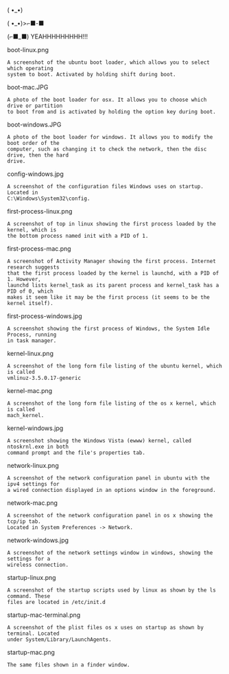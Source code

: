 ( •_•)

( •_•)>⌐■-■

(⌐■_■)
    YEAHHHHHHHHH!!!


boot-linux.png

    A screenshot of the ubuntu boot loader, which allows you to select which operating
    system to boot. Activated by holding shift during boot.
    
boot-mac.JPG

    A photo of the boot loader for osx. It allows you to choose which drive or partition
    to boot from and is activated by holding the option key during boot.
    
boot-windows.JPG

    A photo of the boot loader for windows. It allows you to modify the boot order of the
    computer, such as changing it to check the network, then the disc drive, then the hard
    drive.
    
config-windows.jpg

    A screenshot of the configuration files Windows uses on startup. Located in 
    C:\Windows\System32\config.   
     
first-process-linux.png

    A screenshot of top in linux showing the first process loaded by the kernel, which is
    the bottom process named init with a PID of 1.
    
first-process-mac.png

    A screenshot of Activity Manager showing the first process. Internet research suggests
    that the first process loaded by the kernel is launchd, with a PID of 1. However, 
    launchd lists kernel_task as its parent process and kernel_task has a PID of 0, which
    makes it seem like it may be the first process (it seems to be the kernel itself). 
    
first-process-windows.jpg

    A screenshot showing the first process of Windows, the System Idle Process, running
    in task manager.
    
kernel-linux.png

    A screenshot of the long form file listing of the ubuntu kernel, which is called 
    vmlinuz-3.5.0.17-generic
    
kernel-mac.png

    A screenshot of the long form file listing of the os x kernel, which is called 
    mach_kernel.
kernel-windows.jpg

    A screenshot showing the Windows Vista (ewww) kernel, called ntoskrnl.exe in both 
    command prompt and the file's properties tab.
    
network-linux.png

    A screenshot of the network configuration panel in ubuntu with the ipv4 settings for
    a wired connection displayed in an options window in the foreground.
    
network-mac.png

    A screenshot of the network configuration panel in os x showing the tcp/ip tab.
    Located in System Preferences -> Network.

network-windows.jpg

    A screenshot of the network settings window in windows, showing the settings for a 
    wireless connection.
    
startup-linux.png

    A screenshot of the startup scripts used by linux as shown by the ls command. These
    files are located in /etc/init.d
    
startup-mac-terminal.png

    A screenshot of the plist files os x uses on startup as shown by terminal. Located
    under System/Library/LaunchAgents.
    
startup-mac.png

    The same files shown in a finder window.